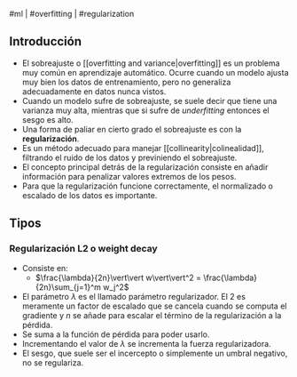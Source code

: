 #ml | #overfitting | #regularization

## Introducción
- El sobreajuste o [[overfitting and variance|overfitting]] es un problema muy común en aprendizaje automático. Ocurre cuando un modelo ajusta muy bien los datos de entrenamiento, pero no generaliza adecuadamente en datos nunca vistos.
- Cuando un modelo sufre de sobreajuste, se suele decir que tiene una varianza muy alta, mientras que si sufre de *underfitting* entonces el sesgo es alto.
- Una forma de paliar en cierto grado el sobreajuste es con la **regularización**.
- Es un método adecuado para manejar [[collinearity|colinealidad]], filtrando el ruido de los datos y previniendo el sobreajuste.
- El concepto principal detrás de la regularización consiste en añadir información para penalizar valores extremos de los pesos.
-  Para que la regularización funcione correctamente, el normalizado o escalado de los datos es importante.

## Tipos
### Regularización L2 o weight decay
- Consiste en:
	- $\frac{\lambda}{2n}\vert\vert w\vert\vert^2 = \frac{\lambda}{2n}\sum_{j=1}^m w_j^2$
- El parámetro $\lambda$ es el llamado parámetro regularizador. El $2$ es meramente un factor de escalado que se cancela cuando se computa el gradiente y $n$ se añade para escalar el término de la regularización a la pérdida.
- Se suma a la función de pérdida para poder usarlo.
- Incrementando el valor de $\lambda$ se incrementa la fuerza regularizadora.
- El sesgo, que suele ser el incercepto o simplemente un umbral negativo, no se regulariza.